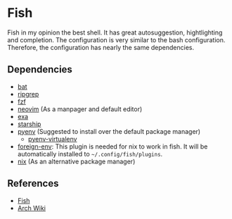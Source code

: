 # Fish

Fish in my opinion the best shell. It has great autosuggestion, hightlighting
and completion. The configuration is very similar to the bash configuration.
Therefore, the configuration has nearly the same dependencies.

## Dependencies

- [bat](https://github.com/sharkdp/bat)
- [ripgrep](https://github.com/BurntSushi/ripgrep)
- [fzf](https://github.com/junegunn/fzf)
- [neovim](https://github.com/neovim/neovim) (As a manpager and default editor)
- [exa](https://github.com/ogham/exa)
- [starship](https://starship.rs/)
- [pyenv](https://github.com/pyenv/pyenv) (Suggested to install over the default
  package manager)
  - [pyenv-virtualenv](https://github.com/pyenv/pyenv-virtualenv)
- [foreign-env](https://github.com/oh-my-fish/plugin-foreign-env): This plugin
  is needed for nix to work in fish. It will be automatically installed to
  `~/.config/fish/plugins`.
- [nix](https://nixos.org/) (As an alternative package manager)

## References

- [Fish](https://fishshell.com/)
- [Arch Wiki](https://wiki.archlinux.org/title/Fish)
